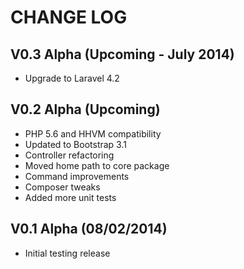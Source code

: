 CHANGE LOG
==========


## V0.3 Alpha (Upcoming - July 2014)

* Upgrade to Laravel 4.2


## V0.2 Alpha (Upcoming)

* PHP 5.6 and HHVM compatibility
* Updated to Bootstrap 3.1
* Controller refactoring
* Moved home path to core package
* Command improvements
* Composer tweaks
* Added more unit tests


## V0.1 Alpha (08/02/2014)

* Initial testing release
